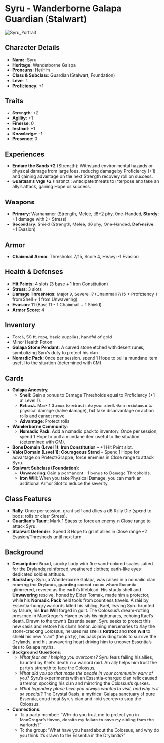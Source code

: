 # Syru - Wanderborne Galapa Guardian (Stalwart)

![Syru_Portrait](https://github.com/bheath-azure/Unbeatable_Notion/raw/main/Character-DaggerHeart/syru_galapa.guardian.jpg)

## Character Details
- **Name**: Syru
- **Heritage**: Wanderborne Galapa
- **Pronouns**: He/Him
- **Class & Subclass**: Guardian (Stalwart, Foundation)
- **Level**: 1
- **Proficiency**: +1

## Traits
- **Strength**: +2
- **Agility**: +1
- **Finesse**: 0
- **Instinct**: +1
- **Knowledge**: -1
- **Presence**: 0

## Experiences
- **Endure the Sands +2** (Strength): Withstand environmental hazards or physical damage from large foes, reducing damage by Proficiency (+1) and gaining advantage on the next Strength recovery roll on success.
- **Guardian’s Vigil +2** (Instinct): Anticipate threats to interpose and take an ally’s attack, gaining Hope on success.

## Weapons
- **Primary**: Warhammer (Strength, Melee, d8+2 phy, One-Handed, **Sturdy**: +1 damage with 2+ Stress)
- **Secondary**: Shield (Strength, Melee, d6 phy, One-Handed, **Defensive**: +1 Evasion)

## Armor
- **Chainmail Armor**: Thresholds 7/15, Score 4, Heavy: -1 Evasion

## Health & Defenses
- **Hit Points**: 4 slots (3 base + 1 Iron Constitution)
- **Stress**: 3 slots
- **Damage Thresholds**: Major 9, Severe 17 (Chainmail 7/15 + Proficiency 1 from Shell + 1 from Unwavering)
- **Evasion**: 11 (Base 11 - 1 Chainmail + 1 Shield)
- **Armor Score**: 4

## Inventory
- Torch, 50 ft. rope, basic supplies, handful of gold
- Minor Health Potion
- **Galapa Stone Pendant**: A carved stone etched with desert runes, symbolizing Syru’s duty to protect his clan
- **Nomadic Pack**: Once per session, spend 1 Hope to pull a mundane item useful to the situation (determined with GM)

## Cards
- **Galapa Ancestry**: 
  - **Shell**: Gain a bonus to Damage Thresholds equal to Proficiency (+1 at Level 1).
  - **Retract**: Mark 1 Stress to retract into your shell. Gain resistance to physical damage (halve damage), but take disadvantage on action rolls and cannot move.
  - **Advantage**: Protect rolls.
- **Wanderborne Community**: 
  - **Nomadic Pack**: Add a nomadic pack to inventory. Once per session, spend 1 Hope to pull a mundane item useful to the situation (determined with GM).
- **Bone Domain (Level 1)**: **Iron Constitution** – +1 Hit Point slot.
- **Valor Domain (Level 1)**: **Courageous Stand** – Spend 1 Hope for advantage on Protect/Grapple, force enemies in Close range to attack Syru.
- **Stalwart Subclass (Foundation)**: 
  - **Unwavering**: Gain a permanent +1 bonus to Damage Thresholds.
  - **Iron Will**: When you take Physical Damage, you can mark an additional Armor Slot to reduce the severity.

## Class Features
- **Rally**: Once per session, grant self and allies a d6 Rally Die (spend to boost rolls or clear Stress).
- **Guardian’s Taunt**: Mark 1 Stress to force an enemy in Close range to attack Syru.
- **Stalwart Defender**: Spend 3 Hope to grant allies in Close range +2 Evasion/Thresholds until next turn.

## Background
- **Description**: Broad, stocky body with fine sand-colored scales suited for the Drylands; reinforced, weathered clothes; earth-like eyes; dedicated soldier attitude.
- **Backstory**: Syru, a Wanderborne Galapa, was raised in a nomadic clan roaming the Drylands, guarding sacred oases where Essentia glimmered, revered as the earth’s lifeblood. His sturdy shell and **Unwavering** resolve, honed by Elder Tormak, made him a protector, while his **Nomadic Pack** held tools from countless travels. A raid by Essentia-hungry warlords killed his sibling, Kael, leaving Syru haunted by failure, his **Iron Will** forged in guilt. The Colossus’s dream-rotting presence in MacGregor’s Haven twists his nightmares, echoing Kael’s death. Drawn to the town’s Essentia seam, Syru seeks to protect this new oasis and restore his clan’s honor. Joining mercenaries to slay the stone-cracking Colossus, he uses his shell’s **Retract** and **Iron Will** to shield his new “clan” (the party), his pack providing tools to survive the Drylands, and his unwavering heart driving him to uncover Essentia’s ties to Galapa myths.
- **Background Questions**:
  - *What fear am I helping you overcome?* Syru fears failing his allies, haunted by Kael’s death in a warlord raid. An ally helps him trust the party’s strength to face the Colossus.
  - *What did you do that made the people in your community wary of you?* Syru’s experiments with an Essentia-charged clan relic caused a tremor, spooking his clan and mirroring the Colossus’s quakes.
  - *What legendary place have you always wanted to visit, and why is it so special?* The Crystal Oasis, a mythical Galapa sanctuary of pure Essentia, could heal Syru’s clan and hold secrets to stop the Colossus.
- **Connections**:
  - To a party member: “Why do you trust me to protect you in MacGregor’s Haven, despite my failure to save my sibling from the warlords?”
  - To the group: “What have you heard about the Colossus, and why do you think it’s drawn to the Essentia in the Drylands?”